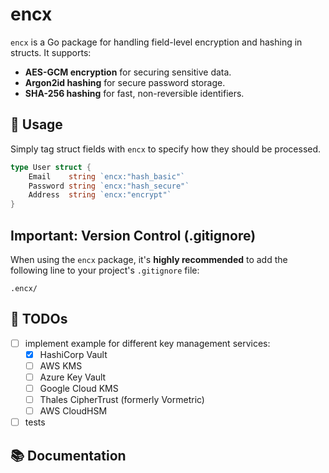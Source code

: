 # encx

`encx` is a Go package for handling field-level encryption and hashing in structs. It supports:

- **AES-GCM encryption** for securing sensitive data.
- **Argon2id hashing** for secure password storage.
- **SHA-256 hashing** for fast, non-reversible identifiers.

## 🚀 Usage

Simply tag struct fields with `encx` to specify how they should be processed.

```go
type User struct {
    Email    string `encx:"hash_basic"`
    Password string `encx:"hash_secure"`
    Address  string `encx:"encrypt"`
}
``````

## Important: Version Control (.gitignore)

When using the `encx` package, it's **highly recommended** to add the following line to your project's `.gitignore` file:

```gitignore
.encx/
```

## 🚧 TODOs

- [ ] implement example for different key management services: 
    - [X] HashiCorp Vault
    - [ ] AWS KMS
    - [ ] Azure Key Vault
    - [ ] Google Cloud KMS
    - [ ] Thales CipherTrust (formerly Vormetric)
    - [ ] AWS CloudHSM
- [ ] tests

## 📚 Documentation

